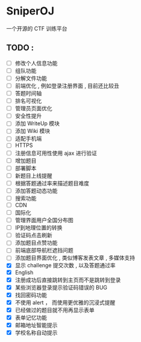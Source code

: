 # SniperOJ
一个开源的 CTF 训练平台

TODO : 
---

- [ ] 修改个人信息功能  
- [ ] 组队功能  
- [ ] 分解文件功能 
- [ ] 前端优化 , 例如登录注册界面 , 目前还比较丑  
- [ ] 答题时间轴  
- [ ] 排名可视化  
- [ ] 管理员页面优化  
- [ ] 安全性提升  
- [ ] 添加 WriteUp 模块  
- [ ] 添加 Wiki 模块  
- [ ] 适配手机端  
- [ ] HTTPS  
- [ ] 注册信息可用性使用 ajax 进行验证
- [ ] 增加题目
- [ ] 部署脚本
- [ ] 新题目上线提醒
- [ ] 根据答题通过率来描述题目难度
- [ ] 添加答题动态功能
- [ ] 搜索功能
- [ ] CDN
- [ ] 国际化
- [ ] 管理界面用户全国分布图
- [ ] IP到地理位置的转换
- [ ] 验证码点击刷新
- [ ] 添加题目点赞功能
- [ ] 前端底部导航栏遮挡问题
- [ ] 添加题目界面优化 , 类似博客发表文章 , 多媒体支持
- [x] 显示 challenge 提交次数 , 以及答题通过率
- [x] English
- [x] 注册成功后直接跳转到主页而不是跳转到登录
- [x] 某些浏览器登录提示验证码错误的 BUG
- [x] 找回密码功能  
- [x] 不使用 alert ， 而使用更优雅的沉浸式提醒
- [x] 已经做过的题目就不用再显示表单
- [x] 表单记忆功能
- [x] 邮箱地址智能提示
- [x] 学校名称自动提示
